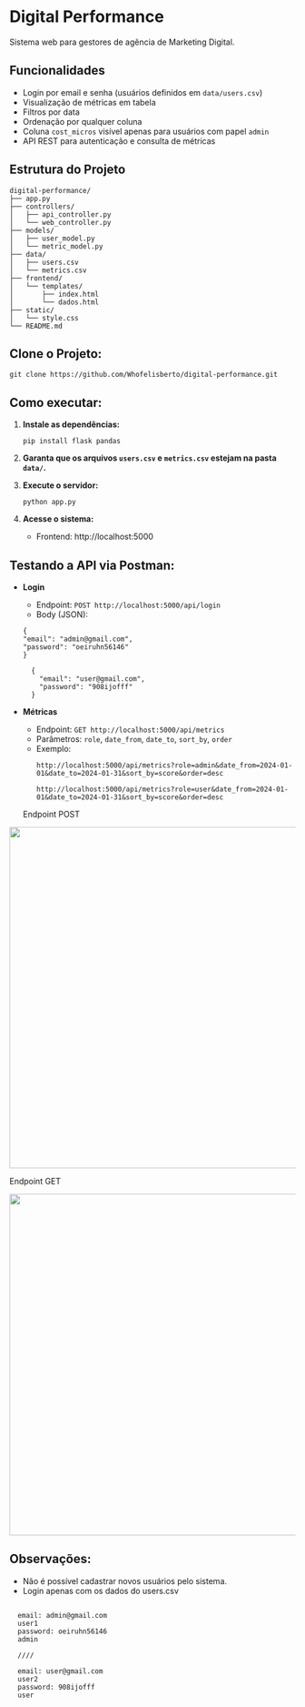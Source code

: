 # Digital Performance

Sistema web para gestores de agência de Marketing Digital.

## Funcionalidades

- Login por email e senha (usuários definidos em `data/users.csv`)
- Visualização de métricas em tabela
- Filtros por data
- Ordenação por qualquer coluna
- Coluna `cost_micros` visível apenas para usuários com papel `admin`
- API REST para autenticação e consulta de métricas

## Estrutura do Projeto

```
digital-performance/
├── app.py
├── controllers/
│   ├── api_controller.py
│   └── web_controller.py
├── models/
│   ├── user_model.py
│   └── metric_model.py
├── data/
│   ├── users.csv
│   └── metrics.csv
├── frontend/
│   └── templates/
│       ├── index.html
│       └── dados.html
├── static/
│   └── style.css
└── README.md
```

## Clone o Projeto:
```
git clone https://github.com/Whofelisberto/digital-performance.git
```


## Como executar:

1. **Instale as dependências:**
   ```
   pip install flask pandas
   ```

2. **Garanta que os arquivos `users.csv` e `metrics.csv` estejam na pasta `data/`.**

3. **Execute o servidor:**
   ```
   python app.py
   ```

4. **Acesse o sistema:**
   - Frontend: http://localhost:5000

## Testando a API via Postman:

- **Login**
  - Endpoint: `POST http://localhost:5000/api/login`
  - Body (JSON):
    
  ```
  {
  "email": "admin@gmail.com",
  "password": "oeiruhn56146"
  }
  ```
  ``` 
    {
      "email": "user@gmail.com",
      "password": "908ijofff"
    }
  ```

- **Métricas**
  - Endpoint: `GET http://localhost:5000/api/metrics`
  - Parâmetros: `role`, `date_from`, `date_to`, `sort_by`, `order`
  - Exemplo:
    ```
    http://localhost:5000/api/metrics?role=admin&date_from=2024-01-01&date_to=2024-01-31&sort_by=score&order=desc
    ```
    ```
    http://localhost:5000/api/metrics?role=user&date_from=2024-01-01&date_to=2024-01-31&sort_by=score&order=desc
    ```


   Endpoint POST
     
<img border="0" data-original-height="1080" data-original-width="1920" height="600" src="https://blogger.googleusercontent.com/img/b/R29vZ2xl/AVvXsEiD-FdD2sxQDRP5c7MwTslMJNUJ44_iDSpcv88DCR1Ancwam-Iiddl5kn4Xh2Zy_hp-k8mbDlNd2mad1NXayDPOCC0ES-J5v2TQ4ce0oUtrAUpAMDl9nM1-OphkV33Jci_UeSqgVEbvMR3VXoCgO7_f2GHK-7BfTUjR_x4B2hqXNXpOr-LPnQPuVkZrMebj/s1897/1.png" width="1280" />

Endpoint GET
   
<img border="0" data-original-height="1080" data-original-width="1920" height="600" src="https://blogger.googleusercontent.com/img/b/R29vZ2xl/AVvXsEgREYYxqOwWIssXC2JeWeZgBqaDzpbGtaA8HIRVjc5rfVejdEUEEaPS9mnKs83cWpR_gBUnHJ0CydLMtlV4UV45UXRN_dstfcT7DSaVSGvmxI0kEnVMaAxsQzuB5wJu9c6YQAVd7MHGyzM5RuKiv6nVKDMUtftyPR4l5GEE6Rc_T61esbq4Z1COLoO-FhR-/s1894/2.png" width="1280" />



## Observações:

- Não é possível cadastrar novos usuários pelo sistema.
- Login apenas com os dados do users.csv

```Login

  email: admin@gmail.com
  user1
  password: oeiruhn56146
  admin

  ////

  email: user@gmail.com
  user2
  password: 908ijofff
  user
